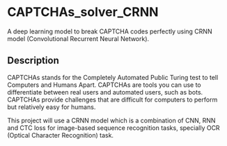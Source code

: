 # CAPTCHAs_solver_CRNN
A deep learning model to break CAPTCHA codes perfectly using CRNN model (Convolutional Recurrent Neural Network).

## Description

CAPTCHAs stands for the Completely Automated Public Turing test to tell Computers and Humans Apart. CAPTCHAs are tools you can use to differentiate between real users and automated users, such as bots. CAPTCHAs provide challenges that are difficult for computers to perform but relatively easy for humans.

This project will use a CRNN model which is a combination of CNN, RNN and CTC loss for image-based sequence recognition tasks, specially OCR (Optical Character Recognition) task.
